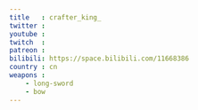 ```yaml
---
title   : crafter_king_
twitter :
youtube :
twitch  :
patreon :
bilibili: https://space.bilibili.com/11668386
country : cn
weapons :
    - long-sword
    - bow
---
```

